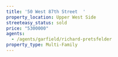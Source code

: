 ```yaml
---
title: '50 West 87th Street  '
property_location: Upper West Side
streeteasy_status: sold
price: "5300000"
agents:
  - /agents/garfield/richard-pretsfelder
property_type: Multi-Family
---
```

